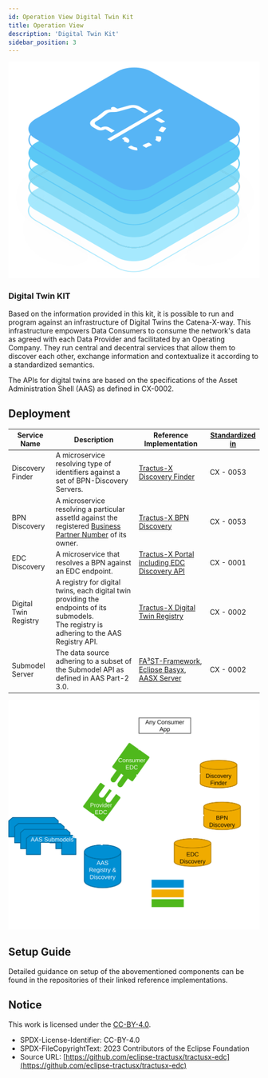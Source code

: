 ```yaml
---
id: Operation View Digital Twin Kit
title: Operation View
description: 'Digital Twin Kit'
sidebar_position: 3
---
```


![DT Kit Pictotogram](/img/kit-icons/digital-twin-kit-icon.svg)

### Digital Twin KIT

<!--
Documentation of the kit.
-->

Based on the information provided in this kit, it is possible to run and program against an infrastructure of
Digital Twins the Catena-X-way. This infrastructure empowers Data Consumers to consume the network's data as agreed with
each Data Provider and facilitated by an Operating Company. They run central and decentral services that allow them to
discover each other, exchange information and contextualize it according to a standardized semantics.

The APIs for digital twins are based on the specifications of the Asset Administration Shell (AAS) as defined in
CX-0002.

## Deployment

| Service Name          | Description                                                                                                                                                                    | Reference Implementation                                                                                                                                                                                        | [Standardized in](https://catena-x.net/de/standard-library) |
|-----------------------|--------------------------------------------------------------------------------------------------------------------------------------------------------------------------------|-----------------------------------------------------------------------------------------------------------------------------------------------------------------------------------------------------------------|-------------------------------------------------------------|
| Discovery Finder      | A microservice resolving type of identifiers against a set of BPN-Discovery Servers.                                                                                           | [Tractus-X Discovery Finder](https://github.com/eclipse-tractusx/sldt-discovery-finder)                                                                                                                         | CX - 0053                                                   |
| BPN Discovery         | A microservice resolving a particular assetId against the registered [Business Partner Number](../Business%20Partner%20Kit/page_adoption-view.md#business-value) of its owner. | [Tractus-X BPN Discovery](https://github.com/eclipse-tractusx/sldt-bpn-discovery)                                                                                                                               | CX - 0053                                                   |
| EDC Discovery         | A microservice that resolves a BPN against an EDC endpoint.                                                                                                                    | [Tractus-X Portal including EDC Discovery API](https://github.com/eclipse-tractusx/portal-backend)                                                                                                              | CX - 0001                                                   |
| Digital Twin Registry | A registry for digital twins, each digital twin providing the endpoints of its submodels. <br/> The registry is adhering to the AAS Registry API.                              | [Tractus-X Digital Twin Registry](https://github.com/eclipse-tractusx/sldt-digital-twin-registry)                                                                                                               | CX - 0002                                                   |
| Submodel Server       | The data source adhering to a subset of the Submodel API as defined in AAS Part-2 3.0.                                                                                         | [FA³ST-Framework](https://github.com/FraunhoferIOSB/FAAAST-Service), <br/> [Eclipse Basyx](https://github.com/eclipse-basyx/basyx-java-sdk), <br/> [AASX Server](https://github.com/admin-shell-io/aasx-server) | CX - 0002                                                   |

![High Level Architecture of an App leveraging the Digital Twin Kit](assets/img/DTKIT_high_level_arch.svg)

## Setup Guide

Detailed guidance on setup of the abovementioned components can be found in the repositories of their linked reference
implementations.

## Notice

This work is licensed under the [CC-BY-4.0](https://creativecommons.org/licenses/by/4.0/legalcode).

- SPDX-License-Identifier: CC-BY-4.0
- SPDX-FileCopyrightText: 2023 Contributors of the Eclipse Foundation
- Source URL: [https://github.com/eclipse-tractusx/tractusx-edc](https://github.com/eclipse-tractusx/tractusx-edc)
